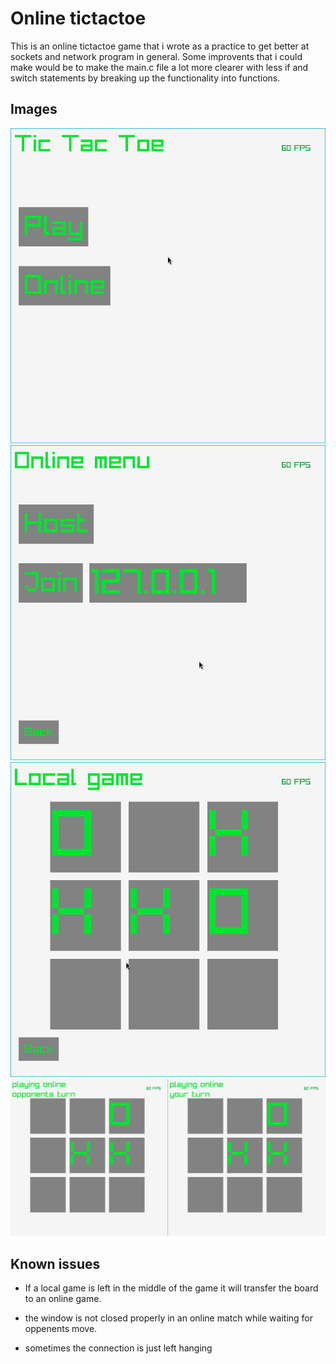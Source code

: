 # Online tictactoe

This is an online tictactoe game that i wrote as a practice
to get better at sockets and network program in general.
Some improvents that i could make would be to make the main.c
file a lot more clearer with less if and switch statements by breaking
up the functionality into functions.

## Images

![main menu](./images/main_menu.png)
![online menu](./images/online_menu.png)
![local game](./images/local_game.png)
![online game](./images/online_game.png)

## Known issues

* If a local game is left in the middle of the game it will transfer the
board to an online game.

* the window is not closed properly in an online match while 
waiting for oppenents move.

* sometimes the connection is just left hanging

